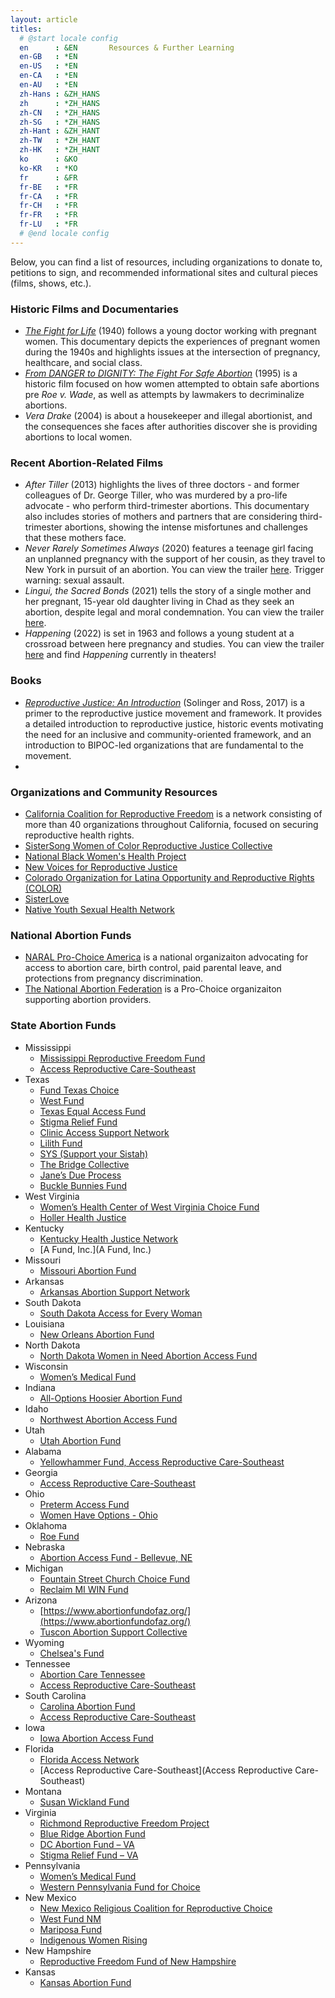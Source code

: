 ```yaml
---
layout: article
titles:
  # @start locale config
  en      : &EN       Resources & Further Learning
  en-GB   : *EN
  en-US   : *EN
  en-CA   : *EN
  en-AU   : *EN
  zh-Hans : &ZH_HANS  
  zh      : *ZH_HANS
  zh-CN   : *ZH_HANS
  zh-SG   : *ZH_HANS
  zh-Hant : &ZH_HANT  
  zh-TW   : *ZH_HANT
  zh-HK   : *ZH_HANT
  ko      : &KO       
  ko-KR   : *KO
  fr      : &FR      
  fr-BE   : *FR
  fr-CA   : *FR
  fr-CH   : *FR
  fr-FR   : *FR
  fr-LU   : *FR
  # @end locale config
---
```

Below, you can find a list of resources, including organizations to donate to, petitions to sign, and recommended informational sites and cultural pieces (films, shows, etc.).

### Historic Films and Documentaries
- [*The Fight for Life*](http://archive.org/details/gov.archives.arc.1234) (1940) follows a young doctor working with pregnant women. This documentary depicts the experiences of pregnant women during the 1940s and highlights issues at the intersection of pregnancy, healthcare, and social class. 
- [*From DANGER to DIGNITY: The Fight For Safe Abortion*](https://archive.org/details/from_danger_to_dignity) (1995) is a historic film focused on how women attempted to obtain safe abortions pre *Roe v. Wade*, as well as attempts by lawmakers to decriminalize abortions.
- *Vera Drake* (2004) is about a housekeeper and illegal abortionist, and the consequences she faces after authorities discover she is providing abortions to local women. 

### Recent Abortion-Related Films
- *After Tiller* (2013) highlights the lives of three doctors - and former colleagues of Dr. George Tiller, who was murdered by a pro-life advocate - who perform third-trimester abortions. This documentary also includes stories of mothers and partners that are considering third-trimester abortions, showing the intense misfortunes and challenges that these mothers face.
- *Never Rarely Sometimes Always* (2020) features a teenage girl facing an unplanned pregnancy with the support of her cousin, as they travel to New York in pursuit of an abortion. You can view the trailer [here](https://www.youtube.com/watch?v=hjw_QTKr2rc). Trigger warning: sexual assault.
- *Lingui, the Sacred Bonds* (2021) tells the story of a single mother and her pregnant, 15-year old daughter living in Chad as they seek an abortion, despite legal and moral condemnation. You can view the trailer [here](https://www.youtube.com/watch?v=2DFew16WifY). 
- *Happening* (2022) is set in 1963 and follows a young student at a crossroad between here pregnancy and studies. You can view the trailer [here](https://www.youtube.com/watch?v=HAQVYYqj3Ro) and find *Happening* currently in theaters! 

### Books
- [*Reproductive Justice: An Introduction*](https://www.ucpress.edu/book/9780520288201/reproductive-justice) (Solinger and Ross, 2017) is a primer to the reproductive justice movement and framework. It provides a detailed introduction to reproductive justice, historic events motivating the need for an inclusive and community-oriented framework, and an introduction to BIPOC-led organizations that are fundamental to the movement.
- 

### Organizations and Community Resources
- [California Coalition for Reproductive Freedom](https://www.kqed.org/arts/13912860/roe-v-wade-where-to-donate-abortion-reproductive-rights-supreme-court) is a network consisting of more than 40 organizations throughout California, focused on securing reproductive health rights.
- [SisterSong Women of Color Reproductive Justice Collective](https://www.sistersong.net/)
- [National Black Women's Health Project](https://bwhi.org/)
- [New Voices for Reproductive Justice](https://newvoicesrj.org/)
- [Colorado Organization for Latina Opportunity and Reproductive Rights (COLOR)](https://www.colorlatina.org/)
- [SisterLove](https://www.sisterlove.org/)
- [Native Youth Sexual Health Network](https://www.nativeyouthsexualhealth.com/)


### National Abortion Funds
- [NARAL Pro-Choice America](https://www.prochoiceamerica.org/) is a national organizaiton advocating for access to abortion care, birth control, paid parental leave, and protections from pregnancy discrimination.
- [The National Abortion Federation](https://prochoice.org/) is a Pro-Choice organizaiton supporting abortion providers.

### State Abortion Funds
- Mississippi
    - [Mississippi Reproductive Freedom Fund](https://www.msreprofreedomfund.org/)
    - [Access Reproductive Care-Southeast](https://arc-southeast.org/)
- Texas
    - [Fund Texas Choice](http://fundtexaschoice.org/)
    - [West Fund](http://www.westfund.org/)
    - [Texas Equal Access Fund](http://www.teafund.org/)
    - [Stigma Relief Fund](https://www.wholewomanshealthalliance.org/the-stigma-relief-fund/)
    - [Clinic Access Support Network](https://abortionfunds.org/fund/clinic-access-support-network/)
    - [Lilith Fund](http://www.lilithfund.org/)
    - [SYS (Support your Sistah)](https://www.theafiyacenter.org/)
    - [The Bridge Collective](http://thebridgecollective.org/)
    - [Jane’s Due Process](https://janesdueprocess.org/)
    - [Buckle Bunnies Fund](https://www.bucklebunnies.org/)
- West Virginia
    - [Women’s Health Center of West Virginia Choice Fund](https://secure.lglforms.com/form_engine/s/SZoCjtuFoOb1r-pEN87_eA)
    - [Holler Health Justice](https://www.hollerhealthjustice.org/)
- Kentucky
    - [Kentucky Health Justice Network](https://www.khjn.org/)
    - [A Fund, Inc.](A Fund, Inc.)
- Missouri
    - [Missouri Abortion Fund](https://mofund.org/)
- Arkansas
    - [Arkansas Abortion Support Network](https://www.arabortionsupport.org/)
- South Dakota
    - [South Dakota Access for Every Woman](http://sdaccess4everywoman.org/)
- Louisiana
    - [New Orleans Abortion Fund](https://www.neworleansabortionfund.org/)
- North Dakota
    - [North Dakota Women in Need Abortion Access Fund](https://abortionfunds.org/fund/north-dakota-women-in-need-fund/)
- Wisconsin
    - [Women’s Medical Fund](http://wmfwisconsin.org/)
- Indiana
    - [All-Options Hoosier Abortion Fund](https://alloptionsprc.org/our-services/hoosier-abortion-fund/)
- Idaho
    - [Northwest Abortion Access Fund](http://nwaafund.org/)
- Utah
    - [Utah Abortion Fund](https://secure.actblue.com/donate/utabortionfund)
- Alabama
    - [Yellowhammer Fund, Access Reproductive Care-Southeast](https://arc-southeast.org/)
- Georgia
    - [Access Reproductive Care-Southeast](http://www.arc-southeast.org/)
- Ohio
    - [Preterm Access Fund](http://www.preterm.org/)
    - [Women Have Options - Ohio](https://www.womenhaveoptions.org/)
- Oklahoma
    - [Roe Fund](http://www.roefund.org/)
- Nebraska
    - [Abortion Access Fund - Bellevue, NE](https://abortionaccessfund.org/donate/)
- Michigan
    - [Fountain Street Church Choice Fund](https://www.fountainstreet.org/choicefund)
    - [Reclaim MI WIN Fund](http://www.reclaimproject.org/)
- Arizona
    - [https://www.abortionfundofaz.org/](https://www.abortionfundofaz.org/)
    - [Tuscon Abortion Support Collective](https://www.abortionintucson.org/)
- Wyoming
    - [Chelsea's Fund](https://www.chelseasfund.org/)
- Tennessee
    - [Abortion Care Tennessee](https://abortioncaretn.org/resources/)
    - [Access Reproductive Care-Southeast](https://arc-southeast.org/)
- South Carolina
    - [Carolina Abortion Fund](https://www.carolinaabortionfund.org/)
    - [Access Reproductive Care-Southeast](https://arc-southeast.org/)
- Iowa
    - [Iowa Abortion Access Fund](https://www.iowaabortionaccessfund.org/)
- Florida
    - [Florida Access Network](https://www.flaccessnetwork.org/)
    - [Access Reproductive Care-Southeast](Access Reproductive Care-Southeast)
- Montana
    - [Susan Wickland Fund](https://nd-fund/)
- Virginia
    - [Richmond Reproductive Freedom Project](http://www.rrfp.net/donate)
    - [Blue Ridge Abortion Fund](https://blueridgeabortionfund.org/donate/)
    - [DC Abortion Fund – VA](https://dcabortionfund.org/donate/)
    - [Stigma Relief Fund – VA](https://www.wholewomanshealthalliance.org/the-stigma-relief-fund/)
- Pennsylvania
    - [Women’s Medical Fund](http://www.womensmedicalfund.org/donate)
    - [Western Pennsylvania Fund for Choice](https://www.wpafundforchoice.org/)
- New Mexico
    - [New Mexico Religious Coalition for Reproductive Choice](http://nmrcrc.org/)
    - [West Fund NM](http://www.westfund.org/)
    - [Mariposa Fund](http://mariposafund.org/)
    - [Indigenous Women Rising](https://www.iwrising.org/)
- New Hampshire
    - [Reproductive Freedom Fund of New Hampshire](http://www.reprofundnh.com/)
- Kansas
    - [Kansas Abortion Fund](https://kansasabortionfund.org/)